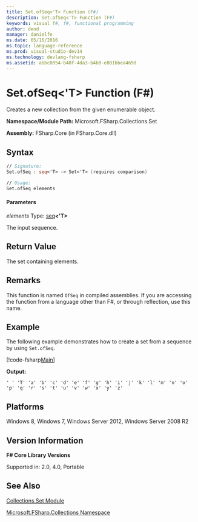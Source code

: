 ```yaml
---
title: Set.ofSeq<'T> Function (F#)
description: Set.ofSeq<'T> Function (F#)
keywords: visual f#, f#, functional programming
author: dend
manager: danielfe
ms.date: 05/16/2016
ms.topic: language-reference
ms.prod: visual-studio-dev14
ms.technology: devlang-fsharp
ms.assetid: abbc0054-b40f-4da3-b4b0-e801bbea469d 
---
```


# Set.ofSeq<'T> Function (F#)

Creates a new collection from the given enumerable object.

**Namespace/Module Path:** Microsoft.FSharp.Collections.Set

**Assembly:** FSharp.Core (in FSharp.Core.dll)


## Syntax

```fsharp
// Signature:
Set.ofSeq : seq<'T> -> Set<'T> (requires comparison)

// Usage:
Set.ofSeq elements
```

#### Parameters
*elements*
Type: [seq](https://msdn.microsoft.com/library/2f0c87c6-8a0d-4d33-92a6-10d1d037ce75)**&lt;'T&gt;**


The input sequence.

## Return Value

The set containing elements.

## Remarks
This function is named `OfSeq` in compiled assemblies. If you are accessing the function from a language other than F#, or through reflection, use this name.

## Example

The following example demonstrates how to create a set from a sequence by using `Set.ofSeq`.

[!code-fsharp[Main](~/samples/snippets/fsharp/fssamples101/snippet2001.fs)]

**Output:**

```
' ' 'T' 'a' 'b' 'c' 'd' 'e' 'f' 'g' 'h' 'i' 'j' 'k' 'l' 'm' 'n' 'o' 'p' 'q' 'r' 's' 't' 'u' 'v' 'w' 'x' 'y' 'z'
```

## Platforms
Windows 8, Windows 7, Windows Server 2012, Windows Server 2008 R2

## Version Information
**F# Core Library Versions**

Supported in: 2.0, 4.0, Portable

## See Also
[Collections.Set Module](Collections.Set-Module-%5BFSharp%5D.md)

[Microsoft.FSharp.Collections Namespace](Microsoft.FSharp.Collections-Namespace.md)